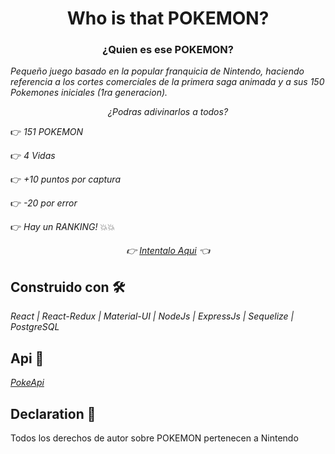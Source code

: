 <h1 align="center">Who is that POKEMON?</h1>
<h3 align="center">¿Quien es ese POKEMON?</h3>


_Pequeño juego basado en la popular franquicia de Nintendo, haciendo referencia a los cortes comerciales de la primera saga animada y a sus 150 Pokemones iniciales (1ra generacion)._

_<p align="center">¿Podras adivinarlos a todos?</p>_


:point_right: _151 POKEMON_

:point_right: _4 Vidas_

:point_right: _+10 puntos por captura_

:point_right: _-20 por error_

:point_right: _Hay un RANKING!_ :boom::boom:

_<p align="center">:point_right: [ Intentalo Aqui](https://www.whoisthatpokemon.online/) :point_left:</p>_

## Construido con 🛠️

_React | React-Redux | Material-UI | NodeJs | ExpressJs | Sequelize | PostgreSQL_

## Api 📖

_[PokeApi](https://pokeapi.co/)_

## Declaration 📄

Todos los derechos de autor sobre POKEMON pertenecen a Nintendo


